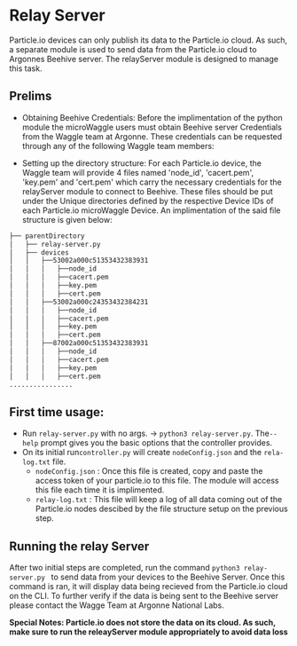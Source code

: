 # Relay Server
Particle.io devices can only publish its data to the Particle.io cloud. As such, a separate module is used to send data from the Particle.io cloud to Argonnes Beehive server. The relayServer module is designed to manage this task.

## Prelims   

- Obtaining Beehive Credentials:
  Before the implimentation of the python module the microWaggle users must obtain Beehive server Credentials from the Waggle team at Argonne.  These credentials can be requested through any of the following Waggle team members:

- Setting up the directory structure: 
For each Particle.io device, the Waggle team will provide 4 files named 'node_id', 'cacert.pem', 'key.pem' and 'cert.pem' which carry the necessary credentials for the relayServer module to connect to Beehive. These files should be put under the Unique directories defined by the respective Device IDs of each Particle.io microWaggle Device. An implimentation of the said file structure is given below:

```bash
├── parentDirectory
│   ├── relay-server.py
│   ├── devices
│   │   ├──53002a000c51353432383931
│   │   │   ├──node_id
│   │   │   ├──cacert.pem
│   │   │   ├──key.pem 
│   │   │   ├──cert.pem
│   │   ├──53002a000c24353432384231
│   │   │   ├──node_id
│   │   │   ├──cacert.pem
│   │   │   ├──key.pem 
│   │   │   ├──cert.pem
│   │   ├──87002a000c51353432383931
│   │   │   ├──node_id
│   │   │   ├──cacert.pem
│   │   │   ├──key.pem 
│   │   │   ├──cert.pem
................
```
## First time usage: 
- Run `relay-server.py` with no args. -> `python3 relay-server.py`. The`--help` prompt gives you the basic options that the controller provides.
- On its initial run`controller.py` will create `nodeConfig.json` and the `rela-log.txt` file.
    - `nodeConfig.json` : Once this file is created, copy and paste the access token of your particle.io to this file. The module will access this file each time it is implimented. 
    -  `relay-log.txt`  : This file will keep a log of all data coming out of the Particle.io nodes descibed by the file structure setup on the previous step.
 
## Running the relay Server     
 After two initial steps are completed, run the command ```python3 relay-server.py ``` to send data from your devices to the Beehive Server. Once this command is ran, it will display data being recieved from the Particle.io cloud on the CLI. To further verify if the data is being sent to the Beehive server please contact the Wagge Team at Argonne National Labs.   

**Special Notes: Particle.io does not store the data on its cloud. As such, make sure to run the releayServer module appropriately to avoid data loss** 
